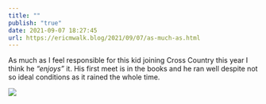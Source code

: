 ```yaml
---
title: ""
publish: "true"
date: 2021-09-07 18:27:45
url: https://ericmwalk.blog/2021/09/07/as-much-as.html
---
```


As much as I feel responsible for this kid joining Cross Country this year I think he *“enjoys”* it. His first meet is in the books and he ran well despite not so ideal conditions as it rained the whole time.

![](https://ericmwalk.blog/uploads/2021/becc2cef1f.jpg)